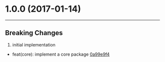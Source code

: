 # 1.0.0 (2017-01-14)
---

## Breaking Changes

1. initial implementation
  - feat(core): implement a core package [0a99e9f4](https://github.com/TylorS/typed/commits/0a99e9f46a5ec094e6bbf926fd27c6d5c04e8572)


